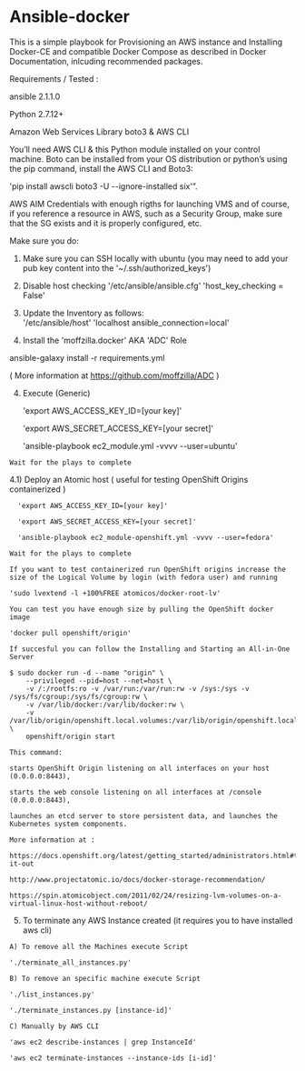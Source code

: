 # Ansible-docker

This is a simple playbook for Provisioning an AWS instance and Installing Docker-CE and compatible Docker Compose
as described in Docker Documentation, inlcuding recommended packages. 

Requirements / Tested :

  ansible 2.1.1.0
  
  Python 2.7.12+
  
  Amazon Web Services Library boto3 & AWS CLI 
 
   You’ll need AWS CLI & this Python module installed on your control machine. Boto can be installed from your OS distribution or python’s using the pip command, install the AWS CLI and Boto3:

   'pip install awscli boto3 -U --ignore-installed six'”.
   
  AWS AIM Credentials with enough rigths for launching VMS and of course, if you reference a resource in AWS, such as a Security Group, make sure that the SG exists and it is properly configured, etc. 
  
Make sure you do:

  1) Make sure you can SSH locally with ubuntu
    (you may need to add your pub key content into the '~/.ssh/authorized_keys')
  
  2) Disable host checking
      '/etc/ansible/ansible.cfg'
      'host_key_checking = False'
      
  3) Update the Inventory as follows:  
       '/etc/ansible/host'
       'localhost ansible_connection=local'
  
  4) Install the 'moffzilla.docker' AKA 'ADC' Role 
  
  ansible-galaxy install -r requirements.yml
  
( More information at https://github.com/moffzilla/ADC )

       
  4) Execute (Generic)
  
      'export AWS_ACCESS_KEY_ID=[your key]'
      
      'export AWS_SECRET_ACCESS_KEY=[your secret]'
      
      'ansible-playbook ec2_module.yml -vvvv --user=ubuntu'
    
    Wait for the plays to complete

  4.1) Deploy an Atomic host ( useful for testing OpenShift Origins containerized )

      'export AWS_ACCESS_KEY_ID=[your key]'

      'export AWS_SECRET_ACCESS_KEY=[your secret]'

      'ansible-playbook ec2_module-openshift.yml -vvvv --user=fedora'

    Wait for the plays to complete 

    If you want to test containerized run OpenShift origins increase the size of the Logical Volume by login (with fedora user) and running

	'sudo lvextend -l +100%FREE atomicos/docker-root-lv'

    You can test you have enough size by pulling the OpenShift docker image 

	'docker pull openshift/origin'
	
	If succesful you can follow the Installing and Starting an All-in-One Server
	
	$ sudo docker run -d --name "origin" \
        --privileged --pid=host --net=host \
        -v /:/rootfs:ro -v /var/run:/var/run:rw -v /sys:/sys -v /sys/fs/cgroup:/sys/fs/cgroup:rw \
        -v /var/lib/docker:/var/lib/docker:rw \
        -v /var/lib/origin/openshift.local.volumes:/var/lib/origin/openshift.local.volumes:rslave \ 
        openshift/origin start
	
	This command:

	starts OpenShift Origin listening on all interfaces on your host (0.0.0.0:8443),

	starts the web console listening on all interfaces at /console (0.0.0.0:8443),

	launches an etcd server to store persistent data, and launches the Kubernetes system components.
	
	More information at :
	
	https://docs.openshift.org/latest/getting_started/administrators.html#try-it-out
	
	http://www.projectatomic.io/docs/docker-storage-recommendation/
	
	https://spin.atomicobject.com/2011/02/24/resizing-lvm-volumes-on-a-virtual-linux-host-without-reboot/
	
    
   5) To terminate any AWS Instance created
    (it requires you to have installed aws cli)
    
    A) To remove all the Machines execute Script
    
    './terminate_all_instances.py' 
    
    B) To remove an specific machine execute Script
    
    './list_instances.py'
    
    './terminate_instances.py [instance-id]'
    
    C) Manually by AWS CLI
    
    'aws ec2 describe-instances | grep InstanceId'
    
    'aws ec2 terminate-instances --instance-ids [i-id]'
    
    
    

